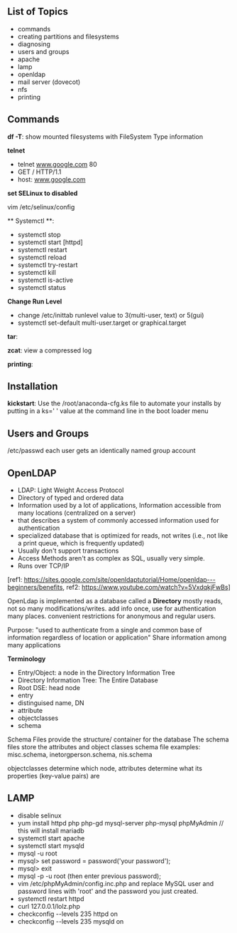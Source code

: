 ## List of Topics

+ commands
+ creating partitions and filesystems
+ diagnosing
+ users and groups
+ apache
+ lamp
+ openldap
+ mail server (dovecot)
+ nfs
+ printing

## Commands

**df -T**: show mounted filesystems with FileSystem Type information

**telnet**
+ telnet www.google.com 80
+ GET / HTTP/1.1
+ host: www.google.com


**set SELinux to disabled**

vim /etc/selinux/config

** Systemctl **:
+ systemctl stop
+ systemctl start [httpd]
+ systemctl restart
+ systemctl reload
+ systemctl try-restart
+ systemctl kill
+ systemctl is-active
+ systemctl status


**Change Run Level**
+ change /etc/inittab runlevel value to 3(multi-user, text) or 5(gui)
+ systemctl set-default multi-user.target or graphical.target

**tar**: 

**zcat**: view a compressed log

**printing**:

## Installation 

**kickstart**: Use the /root/anaconda-cfg.ks file to automate your installs by putting in a ks='   ' value at the command line in the boot loader menu

## Users and Groups

/etc/passwd
each user gets an identically named group account


## OpenLDAP
+ LDAP: Light Weight Access Protocol
+ Directory of typed and ordered data 
+ Information used by a lot of applications, Information accessible from many locations (centralized on a server)
+ that describes a system of commonly accessed information used for authentication
+ specialized database that is optimized for reads, not writes (i.e., not like a print queue, which is frequently updated)
+ Usually don't support transactions
+ Access Methods aren't as complex as SQL, usually very simple.
+ Runs over TCP/IP

[ref1: https://sites.google.com/site/openldaptutorial/Home/openldap---beginners/benefits, ref2: https://www.youtube.com/watch?v=5VxdqkjFwBs]

OpenLdap is implemented as a database called a **Directory**
mostly reads, not so many modifications/writes.
add info once, use for authentication many places.
convenient restrictions for anonymous and regular users.

Purpose: "used to authenticate from a single and common base of information regardless of location or application"
Share information among many applications

**Terminology**
+ Entry/Object: a node in the Directory Information Tree
+ Directory Information Tree: The Entire Database
+ Root DSE: head node
+ entry
+ distinguised name, DN
+ attribute
+ objectclasses
+ schema

Schema Files provide the structure/ container for the database
The schema files store the attributes and object classes
schema file examples: misc.schema, inetorgperson.schema, nis.schema

objectclasses determine which node, attributes determine what its properties (key-value pairs) are

## LAMP

+ disable selinux
+ yum install httpd php php-gd mysql-server php-mysql phpMyAdmin // this will install mariadb 
+ systemctl start apache
+ systemctl start mysqld
+ mysql -u root
+ mysql> set password = password('your password');
+ mysql> exit
+ mysql -p -u root (then enter previous password);
+ vim /etc/phpMyAdmin/config.inc.php and replace MySQL user and password lines with 'root' and the password you just created.
+ systemctl restart httpd
+ curl 127.0.0.1/lolz.php
+ checkconfig --levels 235 httpd on
+ checkconfig --levels 235 mysqld on

